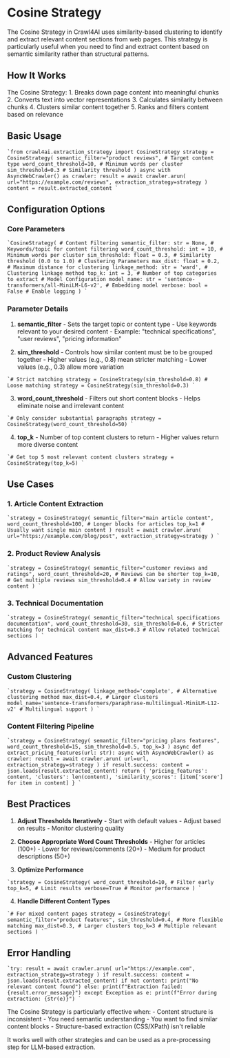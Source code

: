 # Cosine Strategy

The Cosine Strategy in Crawl4AI uses similarity-based clustering to identify and extract relevant content sections from web pages. This strategy is particularly useful when you need to find and extract content based on semantic similarity rather than structural patterns.

## How It Works

The Cosine Strategy: 1. Breaks down page content into meaningful chunks 2. Converts text into vector representations 3. Calculates similarity between chunks 4. Clusters similar content together 5. Ranks and filters content based on relevance

## Basic Usage

```
`from crawl4ai.extraction_strategy import CosineStrategy strategy = CosineStrategy( semantic_filter="product reviews", # Target content type word_count_threshold=10, # Minimum words per cluster sim_threshold=0.3 # Similarity threshold ) async with AsyncWebCrawler() as crawler: result = await crawler.arun( url="https://example.com/reviews", extraction_strategy=strategy ) content = result.extracted_content `
```

## Configuration Options

### Core Parameters

```
`CosineStrategy( # Content Filtering semantic_filter: str = None, # Keywords/topic for content filtering word_count_threshold: int = 10, # Minimum words per cluster sim_threshold: float = 0.3, # Similarity threshold (0.0 to 1.0) # Clustering Parameters max_dist: float = 0.2, # Maximum distance for clustering linkage_method: str = 'ward', # Clustering linkage method top_k: int = 3, # Number of top categories to extract # Model Configuration model_name: str = 'sentence-transformers/all-MiniLM-L6-v2', # Embedding model verbose: bool = False # Enable logging ) `
```

### Parameter Details

1. **semantic_filter** - Sets the target topic or content type - Use keywords relevant to your desired content - Example: "technical specifications", "user reviews", "pricing information"

2. **sim_threshold** - Controls how similar content must be to be grouped together - Higher values (e.g., 0.8) mean stricter matching - Lower values (e.g., 0.3) allow more variation 

```
`# Strict matching strategy = CosineStrategy(sim_threshold=0.8) # Loose matching strategy = CosineStrategy(sim_threshold=0.3) `
```

3. **word_count_threshold** - Filters out short content blocks - Helps eliminate noise and irrelevant content 

```
`# Only consider substantial paragraphs strategy = CosineStrategy(word_count_threshold=50) `
```

4. **top_k** - Number of top content clusters to return - Higher values return more diverse content 

```
`# Get top 5 most relevant content clusters strategy = CosineStrategy(top_k=5) `
```

## Use Cases

### 1. Article Content Extraction

```
`strategy = CosineStrategy( semantic_filter="main article content", word_count_threshold=100, # Longer blocks for articles top_k=1 # Usually want single main content ) result = await crawler.arun( url="https://example.com/blog/post", extraction_strategy=strategy ) `
```

### 2. Product Review Analysis

```
`strategy = CosineStrategy( semantic_filter="customer reviews and ratings", word_count_threshold=20, # Reviews can be shorter top_k=10, # Get multiple reviews sim_threshold=0.4 # Allow variety in review content ) `
```

### 3. Technical Documentation

```
`strategy = CosineStrategy( semantic_filter="technical specifications documentation", word_count_threshold=30, sim_threshold=0.6, # Stricter matching for technical content max_dist=0.3 # Allow related technical sections ) `
```

## Advanced Features

### Custom Clustering

```
`strategy = CosineStrategy( linkage_method='complete', # Alternative clustering method max_dist=0.4, # Larger clusters model_name='sentence-transformers/paraphrase-multilingual-MiniLM-L12-v2' # Multilingual support ) `
```

### Content Filtering Pipeline

```
`strategy = CosineStrategy( semantic_filter="pricing plans features", word_count_threshold=15, sim_threshold=0.5, top_k=3 ) async def extract_pricing_features(url: str): async with AsyncWebCrawler() as crawler: result = await crawler.arun( url=url, extraction_strategy=strategy ) if result.success: content = json.loads(result.extracted_content) return { 'pricing_features': content, 'clusters': len(content), 'similarity_scores': [item['score'] for item in content] } `
```

## Best Practices

1. **Adjust Thresholds Iteratively** - Start with default values - Adjust based on results - Monitor clustering quality

2. **Choose Appropriate Word Count Thresholds** - Higher for articles (100+) - Lower for reviews/comments (20+) - Medium for product descriptions (50+)

3. **Optimize Performance**

```
`strategy = CosineStrategy( word_count_threshold=10, # Filter early top_k=5, # Limit results verbose=True # Monitor performance ) `
```

4. **Handle Different Content Types**

```
`# For mixed content pages strategy = CosineStrategy( semantic_filter="product features", sim_threshold=0.4, # More flexible matching max_dist=0.3, # Larger clusters top_k=3 # Multiple relevant sections ) `
```

## Error Handling

```
`try: result = await crawler.arun( url="https://example.com", extraction_strategy=strategy ) if result.success: content = json.loads(result.extracted_content) if not content: print("No relevant content found") else: print(f"Extraction failed: {result.error_message}") except Exception as e: print(f"Error during extraction: {str(e)}") `
```

The Cosine Strategy is particularly effective when: - Content structure is inconsistent - You need semantic understanding - You want to find similar content blocks - Structure-based extraction (CSS/XPath) isn't reliable

It works well with other strategies and can be used as a pre-processing step for LLM-based extraction.
